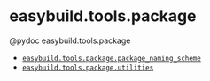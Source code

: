 # easybuild.tools.package

@pydoc easybuild.tools.package

* [`easybuild.tools.package.package_naming_scheme`](package_naming_scheme)
* [`easybuild.tools.package.utilities`](utilities.md)
